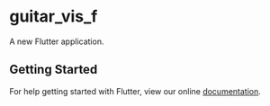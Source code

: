 # guitar_vis_f

A new Flutter application.

## Getting Started

For help getting started with Flutter, view our online
[documentation](https://flutter.io/).
